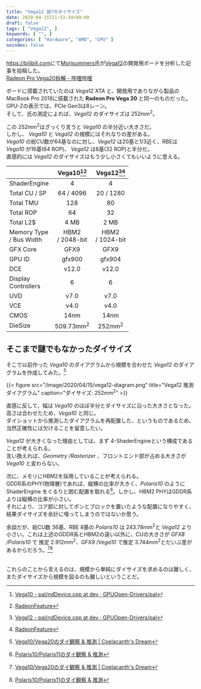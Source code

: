 ```yaml
---
title: "Vega12 謎?のダイサイズ"
date: 2020-04-15T21:53:34+09:00
draft: false
tags: [ "Vega12", ]
keywords: [ "", ]
categories: [ "Hardware", "AMD", "GPU" ]
noindex: false
---
```


<https://bilibili.com>にて[Morisummers](https://space.bilibili.com/1734177)氏が[Vega12](/tags/vega12)の開発用ボードを分析した記事を投稿した。  
[Radeon Pro Vega20拆解 - 哔哩哔哩](https://www.bilibili.com/read/cv5598542)  

ボードに搭載されていたのは *Vega12 XTA* と、開発用でありながら製品のMacBook Pro 2018に搭載された **Radeon Pro Vega 20** と同一のものだった。  
GPU-Zの表示では、PCIe Gen3は8レーン。  
そして、氏の測定によれば、*Vega12* のダイサイズは 252mm<sup>2</sup>。

この 252mm<sup>2</sup>はざっくり言うと *Vega10* の半分近い大きさだ。  
しかし、 *Vega10* と *Vega12* の規模にはそれなりの差がある。  
*Vega10* の総CU数が64基なのに対し、*Vega12* は20基と1/3近く、RBEは *Vega10* が16基(64 ROP)、 *Vega12* は8基(32 ROP)と半分だ。  
直感的には *Vega12* のダイサイズはもう少し小さくてもいいように思える。  

| | Vega10[^4][^3] | Vega12[^2][^3] |
| :--- | :---: | :---: |
| ShaderEngine | 4 | 4 |
| Total CU / SP | 64 / 4096 |  20 / 1280 |
| Total TMU | 128 | 80 |
| Total ROP | 64 | 32 |
| Total L2$ | 4 MB | 2 MB |
| Memory Type<br>/ Bus Width | HBM2<br>/ 2048-bit | HBM2<br>/ 1024-bit |
| GFX Core | GFX9 | GFX9 |
| GPU ID | gfx900 | gfx904 |
| DCE | v12.0 | v12.0 |
| Display<br>Controllers | 6 | 6 |
| UVD | v7.0 | v7.0 |
| VCE | v4.0 | v4.0 |
| CMOS | 14nm | 14nm |
| DieSize | 509.73mm<sup>2</sup> | 252mm<sup>2</sup>

[^2]: [Vega12 - pal/ndDevice.cpp at dev · GPUOpen-Drivers/pal](https://github.com/GPUOpen-Drivers/pal/blob/e642f608a62887d40d1f25509d2951a4a3576985/src/core/os/nullDevice/ndDevice.cpp#L854)
[^3]: [RadeonFeature](https://www.x.org/wiki/RadeonFeature/)
[^4]: [Vega10 - pal/ndDevice.cpp at dev · GPUOpen-Drivers/pal](https://github.com/GPUOpen-Drivers/pal/blob/e642f608a62887d40d1f25509d2951a4a3576985/src/core/os/nullDevice/ndDevice.cpp#L835)

## そこまで謎でもなかったダイサイズ
そこで以前作った *Vega10* のダイアグラムから規模を合わせた *Vega12* のダイアグラムを作成してみた。[^1]  

{{< figure src="/image/2020/04/15/vega12-diagram.png" title="Vega12 推測ダイアグラム" caption="ダイサイズ: 252mm<sup>2</sup>" >}}

[^1]: [Vega10/Vega20のダイ観察 & 推測 | Coelacanth's Dream](/posts/2020/03/24/vega10-vega20-dieshot-guess/#vega10)

直感に反して、幅は *Vega10* のほぼ半分とダイサイズに沿った大きさとなった。高さは合わせたため、*Vega10* と同じ。  
ダイショットから推測したダイアグラムを再配置した、というものであるため、当然正確性には欠けることを留意したい。  

*Vega12* が大きくなった理由としては、まず 4-ShaderEngineという構成であることが考えられる。  
言い換えれば、*Geometry /Rasterizer* 、フロントエンド部が占める大きさが *Vega10* と変わらない。  

次に、メモリにHBM2を採用していることが考えられる。  
GDDR系のPHY(物理層)であれば、縦横の比率が大きく、*Polaris10* のように ShaderEngine をぐるりと囲む配置を取れる[^5]。しかし、HBM2 PHYはGDDR系よりは縦横の比率が小さい。  
それにより、コア部に対してポンとブロックを置いたような配置になりやすく、結果ダイサイズを余計に喰ってしまうのではないか思う。  

[^5]: [Polaris10/Polaris11のダイ観察 & 推測](/posts/2020/03/30/polaris10-polaris11-dieshot-guess/)

余談だが、総CU数 36基、RBE 8基の *Polaris10* は 243.78mm<sup>2</sup>と *Vega12* より小さい。これは上述のGDDR系とHBM2の違い以外に、CUの大きさが *GFX8 /Polaris10* で 推定 2.912mm<sup>2</sup>、*GFX9 /Vega10* で推定 3.744mm<sup>2</sup>とだいぶ差があるからだろう。[^1][^5]  

<br>
これらのことから言えるのは、規模から単純にダイサイズを求めるのは難しく、またダイサイズから規模を図るのも難しいということだ。  
